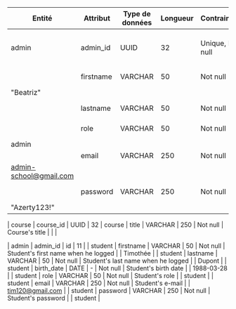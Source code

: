| Entité  | Attribut         | Type de données | Longueur | Contraintes      | Description                                          | Exemple                                     |
|---------|------------------|-----------------|----------|------------------|------------------------------------------------------|--------------------------------------------|
| admin   | admin_id          | UUID             |      32            | Unique, Not null        | Identifiant unique de l'admin | "f47ac10b-58cc-4372-a567-0e02b2c3d479" |
|    | firstname         | VARCHAR        | 50       | Not null         | Prénom de l'administrateur               |
| "Beatriz"                                   |
|   | lastname          | VARCHAR        | 50       | Not null         |  Nom de famille d'administrateur                 | "Dupont "                                   |
|    | role              | VARCHAR        | 50       | Not null         |  Admin's role when he logged                |
| admin                                     |
|    | email             | VARCHAR        | 250       | Not null         |  Admin's e-mail                |
| admin-school@gmail.com  |
|    | password          | VARCHAR        | 250       | Not null         |  Admin's password                |
| "Azerty123!"

| course   | course_id          | UUID             | 32
| course   | title         | VARCHAR        | 250       | Not null         | Course's title               |
|                                    |


| admin   | admin_id          | id             |      11                                     |
| student   | firstname         | VARCHAR        | 50       | Not null         | Student's first name when he logged               |
| Timothée |
| student   | lastname          | VARCHAR        | 50       | Not null         | Student's last name when he logged                |
| Dupont |
| student   | birth_date          | DATE        | -       | Not null         | Student's birth date                |
| 1988-03-28 | 
| student   | role              | VARCHAR        | 50       | Not null         | Student's role               |
| student   |
| student   | email             | VARCHAR        | 250       | Not null         | Student's e-mail                |
| tim120@gmail.com  |
| student   | password          | VARCHAR        | 250       | Not null         | Student's password                |
| student  |